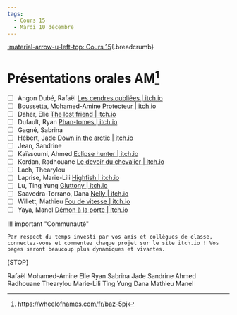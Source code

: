 ```yaml
---
tags:
  - Cours 15
  - Mardi 10 décembre
---
```


[:material-arrow-u-left-top: Cours 15](./cours15.md){.breadcrumb}

# Présentations orales AM[^won]

[^won]: <https://wheelofnames.com/fr/baz-5pj>

- [ ] Angon Dubé, Rafaël [Les cendres oubliées | itch.io](https://kostored.itch.io/les-cendres-oublies)
- [ ] Boussetta, Mohamed-Amine [Protecteur | itch.io](https://m-ab.itch.io/protecteur)
- [ ] Daher, Elie [The lost friend | itch.io](https://edhr07.itch.io/the-lost-friend)
- [ ] Dufault, Ryan [Phan-tomes | itch.io](https://ryandufault.itch.io/phan-tomes)
- [ ] Gagné, Sabrina
- [ ] Hébert, Jade [Down in the arctic | itch.io](https://jadoooooou.itch.io/down-in-the-arctic)
- [ ] Jean, Sandrine
- [ ] Kaïssoumi, Ahmed [Eclipse hunter | itch.io](https://donpatchi.itch.io/eclipse-hunter)
- [ ] Kordan, Radhouane [Le devoir du chevalier | itch.io](https://merlinfoxwiz.itch.io/le-devoir-du-chevalier)
- [ ] Lach, Thearylou
- [ ] Laprise, Marie-Lili [Highfish | itch.io](https://lapriseml.itch.io/highfish)
- [ ] Lu, Ting Yung [Gluttony | itch.io](https://lung2.itch.io/gluttony)
- [ ] Saavedra-Torrano, Dana [Nelly | itch.io](https://d-saavedra-t.itch.io/nelly)
- [ ] Willett, Mathieu [Fou de vitesse | itch.io](https://ekiwillow.itch.io/fou-de-vitesse)
- [ ] Yaya, Manel [Démon à la porte | itch.io](https://manelyxoxo.itch.io/dmon-la-porte)

!!! important "Communauté"

    Par respect du temps investi par vos amis et collègues de classe, connectez-vous et commentez chaque projet sur le site itch.io ! Vos pages seront beaucoup plus dynamiques et vivantes.

[STOP]

Rafaël
Mohamed-Amine
Elie
Ryan
Sabrina
Jade
Sandrine
Ahmed
Radhouane
Thearylou
Marie-Lili
Ting Yung
Dana
Mathieu
Manel